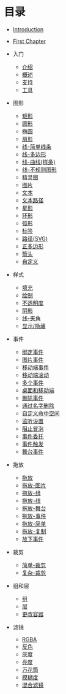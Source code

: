 # 目录

* [Introduction](README.md)
* [First Chapter](chapter1.md)
* 入门
  * [介绍](ru-men/jie-shao.md)
  * [概述](ru-men/gai-shu.md)
  * [支持](ru-men/zhi-chi.md)
  * [工具](ru-men/gong-ju.md)  

* 图形
  * [矩形](tu-xing/jv-xing.md) 
  * [圆形](tu-xing/yuan-xing.md)
  * [椭圆](tu-xing/tuo-yuan.md)  
  * [扇形](tu-xing/san-xing.md) 
  * [线-简单线条](tu-xing/xian-jian-dan.md)
  * [线-多边形](tu-xing/xian-duo-bian.md)
  * [线-曲线(样条)](tu-xing/线-曲线.md) 
  * [线-不规则图形](tu-xing/线-不规则图形.md)
  * [精灵图](tu-xing/精灵图.md) 
  * [图片](tu-xing/图片.md)
  * [文本](tu-xing/文本.md)
  * [文本路径](tu-xing/文本路径.md)
  *  [星形](tu-xing/星形.md)
  *  [环形](tu-xing/环形.md)
  *  [弧形](tu-xing/弧形.md)
  *  [标签](tu-xing/标签.md)
  *  [路径(SVG)](tu-xing/路径SVG.md)
  *  [正多边形](tu-xing/正多边形.md)
  *  [箭头](tu-xing/箭头.md)
  *  [自定义](tu-xing/自定义形状.md)
* 样式
  *  [填充](yang-shi/填充.md)
  *  [绘制](yang-shi/绘制.md)
  *  [不透明度](yang-shi/透明度.md)
  *  [阴影](yang-shi/阴影.md)
  *  [线-夹角](yang-shi/线连接.md)
  *  [显示/隐藏](yang-shi/显示和隐藏.md)
* 事件
  *  [绑定事件](shi-jian/bang-ding-shi-jian.md)
  *  [图片事件](shi-jian/tu-pian-shi-jian.md)
  *  [移动端事件](shi-jian/shou-ji-shi-jian.md)
  *  [移动端滚动](shi-jian/shou-ji-gun-dong.md)
  *  [多个事件](shi-jian/duo-ge-shi-jian.md)
  *  [桌面和移动端](shi-jian/zhuo-mian-he-yi-dong.md)
  *  [删除事件](shi-jian/shan-chu-shi-jian.md)
  *  [通过名字删除](shi-jian/tong-guo-ming-zi.md)
  *  [自定义命中空间](shi-jian/zi-ding-yi-jian-ce.md)
  *  [监听设置](shi-jian/jian-ting-she-zhi.md)
  *  [阻止冒泡](shi-jian/zu-zhi-mao-pao.md)
  *  [事件委托](shi-jian/shi-jian-wei-tuo.md)
  *  [事件触发](shi-jian/shi-jian-chu-fa.md)
  *  [舞台事件](shi-jian/wu-tai-shi-jian.md)
* 拖放
  *  [拖放](tuo-fang/tuo-fang.md)
  *  [拖放-图片](tuo-fang/tuo-fang-tu-pian.md)
  *  [拖放-组](tuo-fang/tuo-fang-zu.md)
  *  [拖放-线](tuo-fang/tuo-fang-xian.md)
  *  [拖放-舞台](tuo-fang/tuo-fang-wu-tai.md)
  *  [拖放-事件](tuo-fang/tuo-fang-shi-jian.md)
  *  [拖放-简单](tuo-fang/jian-dan-tuo-fang.md)
  *  [拖放-复制](tuo-fang/fu-za-tuo-fang.md)
  *  [放下事件](tuo-fang/fang-xia-shi-jian.md)
* 裁剪
  *  [简单-裁剪](cai-jian/jian-dan-cai-jian.md)
  *  [复杂-裁剪](cai-jian/fu-za-cai-jian.md)
* 组和层
  *  [组](zu-he-cheng/zu.md)
  *  [层](zu-he-cheng/ceng.md)
  *  [更改容器](zu-he-cheng/geng-gai-rong-qi.md)
* 滤镜
  *  [RGBA](lv-jing/RGBA.md)
  *  [反色](lv-jing/fan-se.md)
  *  [灰度](lv-jing/hui-du.md)
  *  [亮度](lv-jing/liang-du.md)
  *  [万花筒](lv-jing/wan-hua-tong.md)
  *  [模糊度](lv-jing/mo-hu-du.md)
  *  [混合滤镜](lv-jing/hun-he-lv-jing.md)




